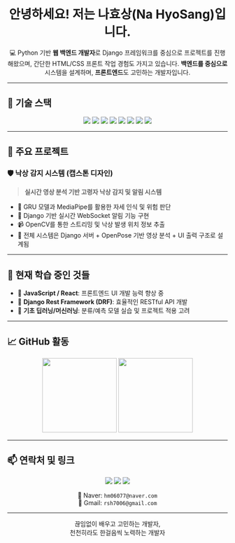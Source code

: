 <h1 align="center"> 안녕하세요! 저는 나효상(Na HyoSang)입니다.</h1>

<p align="center">
💻 Python 기반 <strong>웹 백엔드 개발자</strong>로 Django 프레임워크를 중심으로 프로젝트를 진행해왔으며,  
간단한 HTML/CSS 프론트 작업 경험도 가지고 있습니다.  
<strong>백엔드를 중심으로</strong> 시스템을 설계하며, <strong>프론트엔드</strong>도 고민하는 개발자입니다.
</p>

---

## 🔧 기술 스택

<p align="center">
  <img src="https://img.shields.io/badge/Python-3776AB?style=for-the-badge&logo=python&logoColor=white" />
  <img src="https://img.shields.io/badge/Django-092E20?style=for-the-badge&logo=django&logoColor=white" />
  <img src="https://img.shields.io/badge/HTML5-E34F26?style=for-the-badge&logo=html5&logoColor=white" />
  <img src="https://img.shields.io/badge/CSS3-1572B6?style=for-the-badge&logo=css3&logoColor=white" />
  <img src="https://img.shields.io/badge/Git-F05032?style=for-the-badge&logo=git&logoColor=white" />
  <img src="https://img.shields.io/badge/GitHub-181717?style=for-the-badge&logo=github&logoColor=white" />
  <img src="https://img.shields.io/badge/VSCode-007ACC?style=for-the-badge&logo=visualstudiocode&logoColor=white" />
  <img src="https://img.shields.io/badge/Postman-FF6C37?style=for-the-badge&logo=postman&logoColor=white" />
</p>

---

## 📌 주요 프로젝트

### 🛡 낙상 감지 시스템 (캡스톤 디자인)
> **실시간 영상 분석 기반 고령자 낙상 감지 및 알림 시스템**
- 🧠 GRU 모델과 MediaPipe를 활용한 자세 인식 및 위험 판단
- 📡 Django 기반 실시간 WebSocket 알림 기능 구현
- 📹 OpenCV를 통한 스트리밍 및 낙상 발생 위치 정보 추출
- 📁 전체 시스템은 Django 서버 + OpenPose 기반 영상 분석 + UI 출력 구조로 설계됨

---

## 🌱 현재 학습 중인 것들
- 🔷 **JavaScript / React**: 프론트엔드 UI 개발 능력 향상 중  
- 🔷 **Django Rest Framework (DRF)**: 효율적인 RESTful API 개발  
- 🔷 **기초 딥러닝/머신러닝**: 분류/예측 모델 실습 및 프로젝트 적용 고려

---

## 📈 GitHub 활동

<p align="center">
  <img src="https://github-readme-stats.vercel.app/api?username=TimePise&show_icons=true&theme=tokyonight" height="170" />
  <img src="https://github-readme-stats.vercel.app/api/top-langs/?username=TimePise&layout=compact&theme=tokyonight" height="170" />
</p>

---

## 📫 연락처 및 링크

<p align="center">
  <a href="mailto:hm06077@naver.com"><img src="https://img.shields.io/badge/NaverMail-03C75A?style=for-the-badge&logo=naver&logoColor=white" /></a>
  <a href="mailto:rsh7006@gmail.com"><img src="https://img.shields.io/badge/Gmail-D14836?style=for-the-badge&logo=gmail&logoColor=white" /></a>
  <a href="https://github.com/TimePise"><img src="https://img.shields.io/badge/GitHub_Profile-181717?style=for-the-badge&logo=github&logoColor=white" /></a>
</p>

<p align="center">
  📩 Naver: <code>hm06077@naver.com</code> <br>
  📩 Gmail: <code>rsh7006@gmail.com</code>
</p>

---

<p align="center">
끊임없이 배우고 고민하는 개발자,<br />
천천히라도 한걸음씩 노력하는 개발자
</p>
